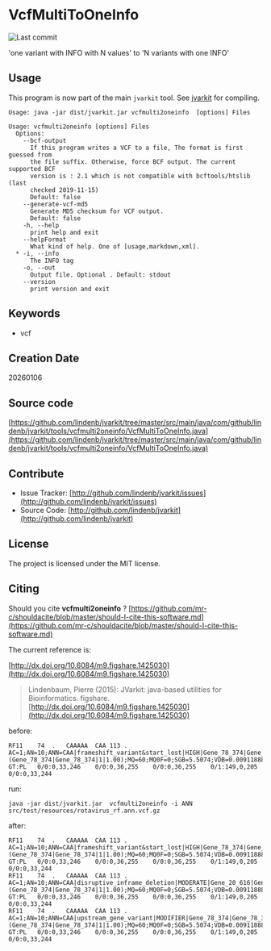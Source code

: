 # VcfMultiToOneInfo

![Last commit](https://img.shields.io/github/last-commit/lindenb/jvarkit.png)

'one variant with INFO with N values' to 'N variants with one INFO'


## Usage


This program is now part of the main `jvarkit` tool. See [jvarkit](JvarkitCentral.md) for compiling.


```
Usage: java -jar dist/jvarkit.jar vcfmulti2oneinfo  [options] Files

Usage: vcfmulti2oneinfo [options] Files
  Options:
    --bcf-output
      If this program writes a VCF to a file, The format is first guessed from 
      the file suffix. Otherwise, force BCF output. The current supported BCF 
      version is : 2.1 which is not compatible with bcftools/htslib (last 
      checked 2019-11-15)
      Default: false
    --generate-vcf-md5
      Generate MD5 checksum for VCF output.
      Default: false
    -h, --help
      print help and exit
    --helpFormat
      What kind of help. One of [usage,markdown,xml].
  * -i, --info
      The INFO tag
    -o, --out
      Output file. Optional . Default: stdout
    --version
      print version and exit

```


## Keywords

 * vcf



## Creation Date

20260106

## Source code 

[https://github.com/lindenb/jvarkit/tree/master/src/main/java/com/github/lindenb/jvarkit/tools/vcfmulti2oneinfo/VcfMultiToOneInfo.java](https://github.com/lindenb/jvarkit/tree/master/src/main/java/com/github/lindenb/jvarkit/tools/vcfmulti2oneinfo/VcfMultiToOneInfo.java)


## Contribute

- Issue Tracker: [http://github.com/lindenb/jvarkit/issues](http://github.com/lindenb/jvarkit/issues)
- Source Code: [http://github.com/lindenb/jvarkit](http://github.com/lindenb/jvarkit)

## License

The project is licensed under the MIT license.

## Citing

Should you cite **vcfmulti2oneinfo** ? [https://github.com/mr-c/shouldacite/blob/master/should-I-cite-this-software.md](https://github.com/mr-c/shouldacite/blob/master/should-I-cite-this-software.md)

The current reference is:

[http://dx.doi.org/10.6084/m9.figshare.1425030](http://dx.doi.org/10.6084/m9.figshare.1425030)

> Lindenbaum, Pierre (2015): JVarkit: java-based utilities for Bioinformatics. figshare.
> [http://dx.doi.org/10.6084/m9.figshare.1425030](http://dx.doi.org/10.6084/m9.figshare.1425030)


before:

```
RF11	74	.	CAAAAA	CAA	113	.	AC=1;AN=10;ANN=CAA|frameshift_variant&start_lost|HIGH|Gene_78_374|Gene_78_374|transcript|AAG15312.1|protein_coding|1/1|c.-2_1delAAA|p.Met1fs||1/297|1/98||,CAA|disruptive_inframe_deletion|MODERATE|Gene_20_616|Gene_20_616|transcript|AAG15311.1|protein_coding|1/1|c.57_59delAAA|p.Lys19del|57/597|57/597|19/198||,CAA|upstream_gene_variant|MODIFIER|Gene_78_374|Gene_78_374|transcript|AAG15312.1|protein_coding|1/1|c.-2_1delAAA|||||2|;DP=82;DP4=55,0,5,0;HOB=0.02;ICB=0.0439024;IDV=7;IMF=0.388889;INDEL;LOF=(Gene_78_374|Gene_78_374|1|1.00);MQ=60;MQ0F=0;SGB=5.5074;VDB=0.00911888	GT:PL	0/0:0,33,246	0/0:0,36,255	0/0:0,36,255	0/1:149,0,205	0/0:0,33,244
```

run:

```
java -jar dist/jvarkit.jar  vcfmulti2oneinfo -i ANN src/test/resources/rotavirus_rf.ann.vcf.gz
```

after:

```
RF11	74	.	CAAAAA	CAA	113	.	AC=1;AN=10;ANN=CAA|frameshift_variant&start_lost|HIGH|Gene_78_374|Gene_78_374|transcript|AAG15312.1|protein_coding|1/1|c.-2_1delAAA|p.Met1fs||1/297|1/98||;DP=82;DP4=55,0,5,0;HOB=0.02;ICB=0.0439024;IDV=7;IMF=0.388889;INDEL;LOF=(Gene_78_374|Gene_78_374|1|1.00);MQ=60;MQ0F=0;SGB=5.5074;VDB=0.00911888	GT:PL	0/0:0,33,246	0/0:0,36,255	0/0:0,36,255	0/1:149,0,205	0/0:0,33,244
RF11	74	.	CAAAAA	CAA	113	.	AC=1;AN=10;ANN=CAA|disruptive_inframe_deletion|MODERATE|Gene_20_616|Gene_20_616|transcript|AAG15311.1|protein_coding|1/1|c.57_59delAAA|p.Lys19del|57/597|57/597|19/198||;DP=82;DP4=55,0,5,0;HOB=0.02;ICB=0.0439024;IDV=7;IMF=0.388889;INDEL;LOF=(Gene_78_374|Gene_78_374|1|1.00);MQ=60;MQ0F=0;SGB=5.5074;VDB=0.00911888	GT:PL	0/0:0,33,246	0/0:0,36,255	0/0:0,36,255	0/1:149,0,205	0/0:0,33,244
RF11	74	.	CAAAAA	CAA	113	.	AC=1;AN=10;ANN=CAA|upstream_gene_variant|MODIFIER|Gene_78_374|Gene_78_374|transcript|AAG15312.1|protein_coding|1/1|c.-2_1delAAA|||||2|;DP=82;DP4=55,0,5,0;HOB=0.02;ICB=0.0439024;IDV=7;IMF=0.388889;INDEL;LOF=(Gene_78_374|Gene_78_374|1|1.00);MQ=60;MQ0F=0;SGB=5.5074;VDB=0.00911888	GT:PL	0/0:0,33,246	0/0:0,36,255	0/0:0,36,255	0/1:149,0,205	0/0:0,33,244
```


